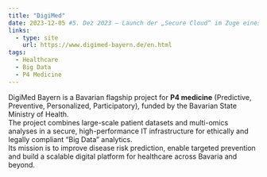 ```yaml
---
title: "DigiMed"
date: 2023-12-05 #5. Dez 2023 – Launch der „Secure Cloud“ im Zuge eines Symposiums
links:
  - type: site
    url: https://www.digimed-bayern.de/en.html
tags:
  - Healthcare
  - Big Data
  - P4 Medicine
---
```


DigiMed Bayern is a Bavarian flagship project for **P4 medicine** (Predictive, Preventive, Personalized, Participatory), funded by the Bavarian State Ministry of Health.  
The project combines large-scale patient datasets and multi-omics analyses in a secure, high-performance IT infrastructure for ethically and legally compliant “Big Data” analytics.  
Its mission is to improve disease risk prediction, enable targeted prevention and build a scalable digital platform for healthcare across Bavaria and beyond.